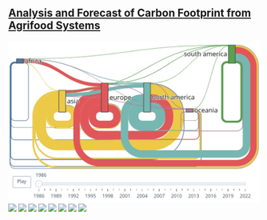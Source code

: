 
## [Analysis and Forecast of Carbon Footprint from Agrifood Systems](/fao_project)
[![Project 4](images/sankey_cover.jpg?raw=true)](/fao_project)
<img src="https://img.shields.io/badge/Python-white?logo=Python" class="badge">
<img src="https://img.shields.io/badge/pandas-white?logo=pandas&logoColor=150458" class="badge">
<img src="https://img.shields.io/badge/NumPy-white?logo=numpy&logoColor=013243" class="badge">
<img src="https://img.shields.io/badge/GeoPandas-white?logo=GeoPandas" class="badge">
<img src="https://img.shields.io/badge/Seaborn-white?logo=Seaborn" class="badge">
<img src="https://img.shields.io/badge/TensorFlow-white?logo=TensorFlow" class="badge">
<img src="https://img.shields.io/badge/PyTorch-white?logo=PyTorch" class="badge">
<img src="https://img.shields.io/badge/HuggingFace_Transformers-white?logo=huggingface" class="badge">


